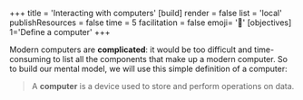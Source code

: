 +++
title = 'Interacting with computers'
[build]
    render = false
    list = 'local'
    publishResources = false
time = 5
facilitation = false
emoji= '🧩'
[objectives]
 1='Define a computer'
+++

Modern computers are **complicated**: it would be too difficult and time-consuming to list all the components that make up a modern computer. So to build our mental model, we will use this simple definition of a computer:

> A **computer** is a device used to store and perform operations on data.

